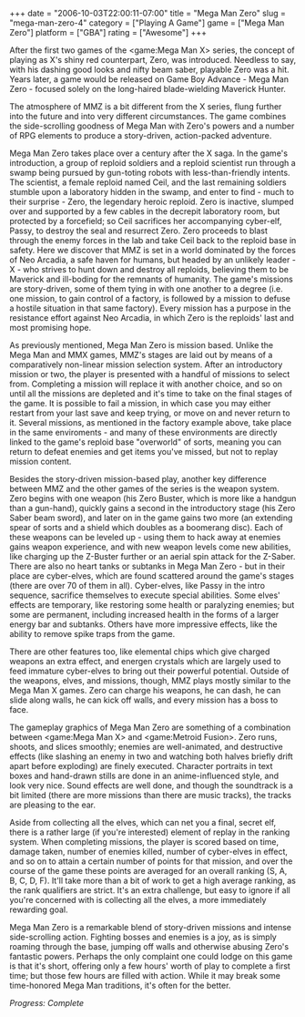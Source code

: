 +++
date = "2006-10-03T22:00:11-07:00"
title = "Mega Man Zero"
slug = "mega-man-zero-4"
category = ["Playing A Game"]
game = ["Mega Man Zero"]
platform = ["GBA"]
rating = ["Awesome"]
+++

After the first two games of the <game:Mega Man X> series, the concept of playing as X's shiny red counterpart, Zero, was introduced. Needless to say, with his dashing good looks and nifty beam saber, playable Zero was a hit. Years later, a game would be released on Game Boy Advance - Mega Man Zero - focused solely on the long-haired blade-wielding Maverick Hunter.

The atmosphere of MMZ is a bit different from the X series, flung further into the future and into very different circumstances. The game combines the side-scrolling goodness of Mega Man with Zero's powers and a number of RPG elements to produce a story-driven, action-packed adventure.

Mega Man Zero takes place over a century after the X saga. In the game's introduction, a group of reploid soldiers and a reploid scientist run through a swamp being pursued by gun-toting robots with less-than-friendly intents. The scientist, a female reploid named Ceil, and the last remaining soldiers stumble upon a laboratory hidden in the swamp, and enter to find - much to their surprise - Zero, the legendary heroic reploid. Zero is inactive, slumped over and supported by a few cables in the decrepit laboratory room, but protected by a forcefield; so Ceil sacrifices her accompanying cyber-elf, Passy, to destroy the seal and resurrect Zero. Zero proceeds to blast through the enemy forces in the lab and take Ceil back to the reploid base in safety. Here we discover that MMZ is set in a world dominated by the forces of Neo Arcadia, a safe haven for humans, but headed by an unlikely leader - X - who strives to hunt down and destroy all reploids, believing them to be Maverick and ill-boding for the remnants of humanity. The game's missions are story-driven, some of them tying in with one another to a degree (i.e. one mission, to gain control of a factory, is followed by a mission to defuse a hostile situation in that same factory). Every mission has a purpose in the resistance effort against Neo Arcadia, in which Zero is the reploids' last and most promising hope.

As previously mentioned, Mega Man Zero is mission based. Unlike the Mega Man and MMX games, MMZ's stages are laid out by means of a comparatively non-linear mission selection system. After an introductory mission or two, the player is presented with a handful of missions to select from. Completing a mission will replace it with another choice, and so on until all the missions are depleted and it's time to take on the final stages of the game. It is possible to fail a mission, in which case you may either restart from your last save and keep trying, or move on and never return to it. Several missions, as mentioned in the factory example above, take place in the same enviroments - and many of these environments are directly linked to the game's reploid base "overworld" of sorts, meaning you can return to defeat enemies and get items you've missed, but not to replay mission content.

Besides the story-driven mission-based play, another key difference between MMZ and the other games of the series is the weapon system. Zero begins with one weapon (his Zero Buster, which is more like a handgun than a gun-hand), quickly gains a second in the introductory stage (his Zero Saber beam sword), and later on in the game gains two more (an extending spear of sorts and a shield which doubles as a boomerang disc). Each of these weapons can be leveled up - using them to hack away at enemies gains weapon experience, and with new weapon levels come new abilities, like charging up the Z-Buster further or an aerial spin attack for the Z-Saber. There are also no heart tanks or subtanks in Mega Man Zero - but in their place are cyber-elves, which are found scattered around the game's stages (there are over 70 of them in all). Cyber-elves, like Passy in the intro sequence, sacrifice themselves to execute special abilities. Some elves' effects are temporary, like restoring some health or paralyzing enemies; but some are permanent, including increased health in the forms of a larger energy bar and subtanks. Others have more impressive effects, like the ability to remove spike traps from the game.

There are other features too, like elemental chips which give charged weapons an extra effect, and energen crystals which are largely used to feed immature cyber-elves to bring out their powerful potential. Outside of the weapons, elves, and missions, though, MMZ plays mostly similar to the Mega Man X games. Zero can charge his weapons, he can dash, he can slide along walls, he can kick off walls, and every mission has a boss to face.

The gameplay graphics of Mega Man Zero are something of a combination between <game:Mega Man X> and <game:Metroid Fusion>. Zero runs, shoots, and slices smoothly; enemies are well-animated, and destructive effects (like slashing an enemy in two and watching both halves briefly drift apart before exploding) are finely executed. Character portraits in text boxes and hand-drawn stills are done in an anime-influenced style, and look very nice. Sound effects are well done, and though the soundtrack is a bit limited (there are more missions than there are music tracks), the tracks are pleasing to the ear.

Aside from collecting all the elves, which can net you a final, secret elf, there is a rather large (if you're interested) element of replay in the ranking system. When completing missions, the player is scored based on time, damage taken, number of enemies killed, number of cyber-elves in effect, and so on to attain a certain number of points for that mission, and over the course of the game these points are averaged for an overall ranking (S, A, B, C, D, F). It'll take more than a bit of work to get a high average ranking, as the rank qualifiers are strict. It's an extra challenge, but easy to ignore if all you're concerned with is collecting all the elves, a more immediately rewarding goal.

Mega Man Zero is a remarkable blend of story-driven missions and intense side-scrolling action. Fighting bosses and enemies is a joy, as is simply roaming through the base, jumping off walls and otherwise abusing Zero's fantastic powers. Perhaps the only complaint one could lodge on this game is that it's short, offering only a few hours' worth of play to complete a first time; but those few hours are filled with action. While it may break some time-honored Mega Man traditions, it's often for the better.

<i>Progress: Complete</i>